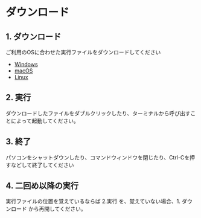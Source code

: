 # ダウンロード

## 1. ダウンロード

ご利用のOSに合わせた実行ファイルをダウンロードしてください

- [Windows](https://github.com/my-number/mynad/releases/latest/download/mynad-windows-x86_64)
- [macOS](https://github.com/my-number/mynad/releases/latest/download/mynad-macos-x86_64)
- [Linux](https://github.com/my-number/mynad/releases/latest/download/mynad-linux-x86_64)

## 2. 実行

ダウンロードしたファイルをダブルクリックしたり、ターミナルから呼び出すことによって起動してください。

## 3. 終了

パソコンをシャットダウンしたり、コマンドウィンドウを閉じたり、Ctrl-Cを押すなどして終了してください

## 4. 二回め以降の実行

実行ファイルの位置を覚えているならば 2.実行 を、覚えていない場合、1. ダウンロード から再開してください。
